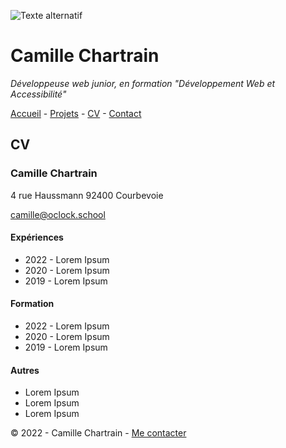 ![Texte alternatif](https://fastly.picsum.photos/id/93/2000/1334.jpg?hmac=HdhcVTbAYkFCXsu1qBRWeEPiy05Qjc3LbnMWJlfEFjo)
# Camille Chartrain
*Développeuse web junior, en formation "Développement Web et Accessibilité"*

[Accueil](https://github.com/Camille-Chartrain/S01E11-Atelier-Recap-exo-Camille-Chartrain/blob/main/README.md) - [Projets](https://www.example.com) - [CV](CV.md) -  [Contact](contact.md)

## CV

### Camille Chartrain

4 rue Haussmann
92400 Courbevoie

camille@oclock.school

#### Expériences

- 2022 - Lorem Ipsum
- 2020 - Lorem Ipsum
- 2019 - Lorem Ipsum

#### Formation

- 2022 - Lorem Ipsum
- 2020 - Lorem Ipsum
- 2019 - Lorem Ipsum

#### Autres

- Lorem Ipsum
- Lorem Ipsum
- Lorem Ipsum

© 2022 - Camille Chartrain -  [Me contacter](https://www.example.com) 